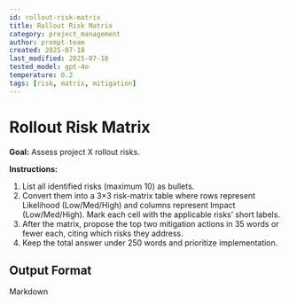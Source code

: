 ```yaml
---
id: rollout-risk-matrix
title: Rollout Risk Matrix
category: project_management
author: prompt-team
created: 2025-07-18
last_modified: 2025-07-18
tested_model: gpt-4o
temperature: 0.2
tags: [risk, matrix, mitigation]
---
```


# Rollout Risk Matrix

**Goal:** Assess project X rollout risks.

**Instructions:**

1. List all identified risks (maximum 10) as bullets.
2. Convert them into a 3×3 risk-matrix table where rows represent Likelihood (Low/Med/High) and columns represent Impact (Low/Med/High). Mark each cell with the applicable risks’ short labels.
3. After the matrix, propose the top two mitigation actions in 35 words or fewer each, citing which risks they address.
4. Keep the total answer under 250 words and prioritize implementation.

## Output Format

Markdown
